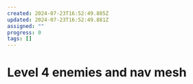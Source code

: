 ```yaml
---
created: 2024-07-23T16:52:49.885Z
updated: 2024-07-23T16:52:49.881Z
assigned: ""
progress: 0
tags: []
---
```


# Level 4 enemies and nav mesh
